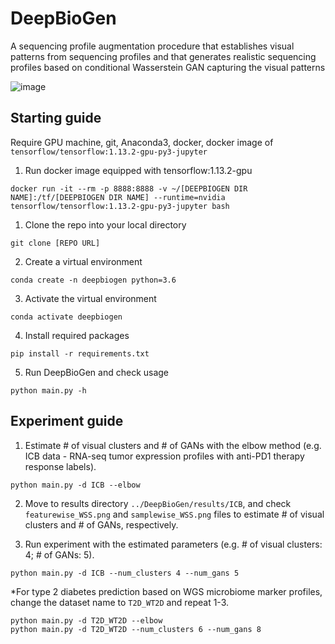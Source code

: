 # DeepBioGen

A sequencing profile augmentation procedure that establishes visual patterns from sequencing profiles and that generates realistic sequencing profiles based on conditional Wasserstein GAN capturing the visual patterns

![image](https://user-images.githubusercontent.com/19569318/117393744-c7912a00-aec2-11eb-9fd9-f5959945b1c7.png)


## Starting guide
Require GPU machine, git, Anaconda3, docker, docker image of `tensorflow/tensorflow:1.13.2-gpu-py3-jupyter`

1. Run docker image equipped with tensorflow:1.13.2-gpu
```
docker run -it --rm -p 8888:8888 -v ~/[DEEPBIOGEN DIR NAME]:/tf/[DEEPBIOGEN DIR NAME] --runtime=nvidia tensorflow/tensorflow:1.13.2-gpu-py3-jupyter bash
```

1. Clone the repo into your local directory
```
git clone [REPO URL]
```
2. Create a virtual environment
```
conda create -n deepbiogen python=3.6
```
3. Activate the virtual environment
```
conda activate deepbiogen
```
4. Install required packages
```
pip install -r requirements.txt
```
5. Run DeepBioGen and check usage
```
python main.py -h
```

## Experiment guide

1. Estimate # of visual clusters and # of GANs with the elbow method (e.g. ICB data - RNA-seq tumor expression profiles with anti-PD1 therapy response labels).
```
python main.py -d ICB --elbow
```

2. Move to results directory `../DeepBioGen/results/ICB`, and check `featurewise_WSS.png` and `samplewise_WSS.png` files to estimate # of visual clusters and # of GANs, respectively.

3. Run experiment with the estimated parameters (e.g. # of visual clusters: 4; # of GANs: 5).
```
python main.py -d ICB --num_clusters 4 --num_gans 5
```
*For type 2 diabetes prediction based on WGS microbiome marker profiles, change the dataset name to `T2D_WT2D` and repeat 1-3.
```
python main.py -d T2D_WT2D --elbow
python main.py -d T2D_WT2D --num_clusters 6 --num_gans 8
```
